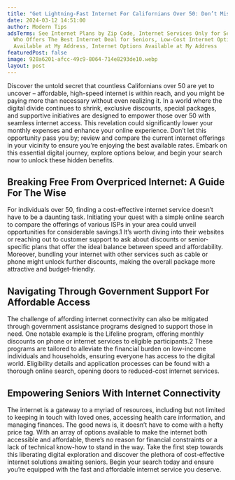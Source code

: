 ```yaml
---
title: "Get Lightning-Fast Internet For Californians Over 50: Don’t Miss Out!"
date: 2024-03-12 14:51:00
author: Modern Tips
adsTerms: See Internet Plans by Zip Code, Internet Services Only for Seniors,
  Who Offers The Best Internet Deal for Seniors, Low-Cost Internet Options
  Available at My Address, Internet Options Available at My Address
featuredPost: false
image: 928a6201-afcc-49c9-8064-714e8293de10.webp
layout: post
---
```

Discover the untold secret that countless Californians over 50 are yet to uncover – affordable, high-speed internet is within reach, and you might be paying more than necessary without even realizing it. In a world where the digital divide continues to shrink, exclusive discounts, special packages, and supportive initiatives are designed to empower those over 50 with seamless internet access. This revelation could significantly lower your monthly expenses and enhance your online experience. Don’t let this opportunity pass you by; review and compare the current internet offerings in your vicinity to ensure you’re enjoying the best available rates. Embark on this essential digital journey, explore options below, and begin your search now to unlock these hidden benefits.
## Breaking Free From Overpriced Internet: A Guide For The Wise
For individuals over 50, finding a cost-effective internet service doesn’t have to be a daunting task. Initiating your quest with a simple online search to compare the offerings of various ISPs in your area could unveil opportunities for considerable savings.1 It’s worth diving into their websites or reaching out to customer support to ask about discounts or senior-specific plans that offer the ideal balance between speed and affordability. Moreover, bundling your internet with other services such as cable or phone might unlock further discounts, making the overall package more attractive and budget-friendly.
## Navigating Through Government Support For Affordable Access
The challenge of affording internet connectivity can also be mitigated through government assistance programs designed to support those in need. One notable example is the Lifeline program, offering monthly discounts on phone or internet services to eligible participants.2 These programs are tailored to alleviate the financial burden on low-income individuals and households, ensuring everyone has access to the digital world. Eligibility details and application processes can be found with a thorough online search, opening doors to reduced-cost internet services.
## Empowering Seniors With Internet Connectivity
The internet is a gateway to a myriad of resources, including but not limited to keeping in touch with loved ones, accessing health care information, and managing finances. The good news is, it doesn’t have to come with a hefty price tag. With an array of options available to make the internet both accessible and affordable, there’s no reason for financial constraints or a lack of technical know-how to stand in the way. Take the first step towards this liberating digital exploration and discover the plethora of cost-effective internet solutions awaiting seniors. Begin your search today and ensure you’re equipped with the fast and affordable internet service you deserve.
